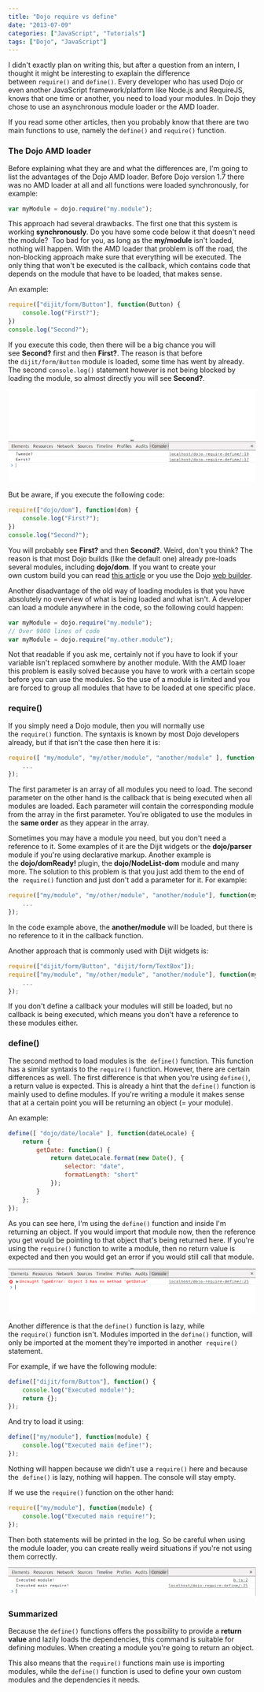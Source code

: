 ```yaml
---
title: "Dojo require vs define"
date: "2013-07-09"
categories: ["JavaScript", "Tutorials"]
tags: ["Dojo", "JavaScript"]
---
```


I didn't exactly plan on writing this, but after a question from an intern, I thought it might be interesting to exaplain the difference between `require()` and `define()`. Every developer who has used Dojo or even another JavaScript framework/platform like Node.js and RequireJS, knows that one time or another, you need to load your modules. In Dojo they chose to use an asynchronous module loader or the AMD loader.

If you read some other articles, then you probably know that there are two main functions to use, namely the `define()` and `require()` function.

### The Dojo AMD loader

Before explaining what they are and what the differences are, I'm going to list the advantages of the Dojo AMD loader. Before Dojo version 1.7 there was no AMD loader at all and all functions were loaded synchronously, for example:

```javascript
var myModule = dojo.require("my.module");
```

This approach had several drawbacks. The first one that this system is working **synchronously**. Do you have some code below it that doesn't need the module?  Too bad for you, as long as the **my/module** isn't loaded, nothing will happen. With the AMD loader that problem is off the road, the non-blocking approach make sure that everything will be executed. The only thing that won't be executed is the callback, which contains code that depends on the module that have to be loaded, that makes sense.

An example:

```javascript
require(["dijit/form/Button"], function(Button) {
    console.log("First?");
})
console.log("Second?");
```

If you execute this code, then there will be a big chance you will see **Second?** first and then **First?**. The reason is that before the `dijit/form/Button` module is loaded, some time has went by already. The second `console.log()` statement however is not being blocked by loading the module, so almost directly you will see **Second?**.

![console-async-amd](images/console-async-amd.png)

But be aware, if you execute the following code:

```javascript
require(["dojo/dom"], function(dom) {
    console.log("First?");
})
console.log("Second?");
```

You will probably see **First?** and then **Second?**. Weird, don't you think? The reason is that most Dojo builds (like the default one) already pre-loads several modules, including **dojo/dom**. If you want to create your own custom build you can read [this article](http://dojotoolkit.org/documentation/tutorials/1.9/build/) or you use the Dojo [web builder](http://build.dojotoolkit.org).

Another disadvantage of the old way of loading modules is that you have absolutely no overview of what is being loaded and what isn't. A developer can load a module anywhere in the code, so the following could happen:

```javascript
var myModule = dojo.require("my.module");
// Over 9000 lines of code
var myModule = dojo.require("my.other.module");
```

Not that readable if you ask me, certainly not if you have to look if your variable isn't replaced somwhere by another module. With the AMD loaer this problem is easily solved because you have to work with a certain scope before you can use the modules. So the use of a module is limited and you are forced to group all modules that have to be loaded at one specific place.

### require()

If you simply need a Dojo module, then you will normally use the `require()` function. The syntaxis is known by most Dojo developers already, but if that isn't the case then here it is:

```javascript
require([ "my/module", "my/other/module", "another/module" ], function(myModule, myOtherModule, anotherModule) {
    ...
});
```

The first parameter is an array of all modules you need to load. The second parameter on the other hand is the callback that is being executed when all modules are loaded. Each parameter will contain the corresponding module from the array in the first parameter. You're obligated to use the modules in the **same order** as they appear in the array.

Sometimes you may have a module you need, but you don't need a reference to it. Some examples of it are the Dijit widgets or the **dojo/parser** module if you're using declarative markup. Another example is the **dojo/domReady!** plugin, the **dojo/NodeList-dom** module and many more. The solution to this problem is that you just add them to the end of the  `require()` function and just don't add a parameter for it. For example:

```javascript
require(["my/module", "my/other/module", "another/module"], function(myModule, myOtherModule) {
    ...
});
```

In the code example above, the **another/module** will be loaded, but there is no reference to it in the callback function.

Another approach that is commonly used with Dijit widgets is:

```javascript
require(["dijit/form/Button", "dijit/form/TextBox"]);
require(["my/module", "my/other/module", "another/module"], function(myModule, myOtherModule) {
    ...
});
```

If you don't define a callback your modules will still be loaded, but no callback is being executed, which means you don't have a reference to these modules either.

### define()

The second method to load modules is the  `define()` function. This function has a similar syntaxis to the `require()` function. However, there are certain differences as well. The first difference is that when you're using `define()`, a return value is expected. This is already a hint that the `define()` function is mainly used to define modules. If you're writing a module it makes sense that at a certain point you will be returning an object (= your module).

An example:

```javascript
define([ "dojo/date/locale" ], function(dateLocale) {
    return {
        getDate: function() {
            return dateLocale.format(new Date(), {
                selector: "date",
                formatLength: "short"
            });
        }
    };
});
```

As you can see here, I'm using the `define()` function and inside I'm returning an object. If you would import that module now, then the reference you get would be pointing to that object that's being returned here. If you're using the `require()` function to write a module, then no return value is expected and then you would get an error if you would still call that module.

![failure-require](images/failure-require.png)

Another difference is that the `define()` function is lazy, while the `require()` function isn't. Modules imported in the `define()` function, will only be imported at the moment they're imported in another  `require()` statement.

For example, if we have the following module:

```javascript
define(["dijit/form/Button"], function() {
    console.log("Executed module!");
    return {};
});
```

And try to load it using:

```javascript
define(["my/module"], function(module) {
    console.log("Executed main define!");
});
```

Nothing will happen because we didn't use a `require()` here and because the  `define()` is lazy, nothing will happen. The console will stay empty.

If we use the `require()` function on the other hand:

```javascript
require(["my/module"], function(module) {
    console.log("Executed main require!");
});
```

Then both statements will be printed in the log. So be careful when using the module loader, you can create really weird situations if you're not using them correctly.

![require-vs-define](images/require-vs-define.png)

### Summarized

Because the `define()` functions offers the possibility to provide a **return value** and lazily loads the dependencies, this command is suitable for defining modules. When creating a module you're going to return an object.

This also means that the `require()` functions main use is importing modules, while the `define()` function is used to define your own custom modules and the dependencies it needs.
